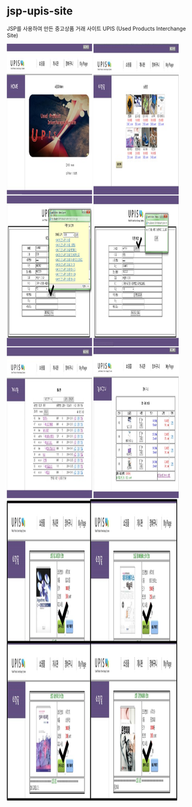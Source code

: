 # jsp-upis-site
JSP를 사용하여 만든 중고상품 거래 사이트 UPIS (Used Products Interchange Site)

<div>
  <div width='100%'>
    <img src='./screenshots/screenshot1.jpg' width='45%' height='400'>
    <img src='./screenshots/screenshot2.jpg' width='45%' height='400'>
  </div>
  
  <div width='100%'>
    <img src='./screenshots/screenshot5.jpg' width='45%' height='400'>
    <img src='./screenshots/screenshot4.jpg' width='45%' height='400'>
  </div>
  
  <div width='100%'>
    <img src='./screenshots/screenshot3.jpg' width='45%' height='400'>
    <img src='./screenshots/screenshot7.jpg' width='45%' height='400'>
  </div>
  
  <div width='100%'>
    <img src='./screenshots/screenshot6.jpg' width='90%' height='800'>
  </div>
  
</div>
